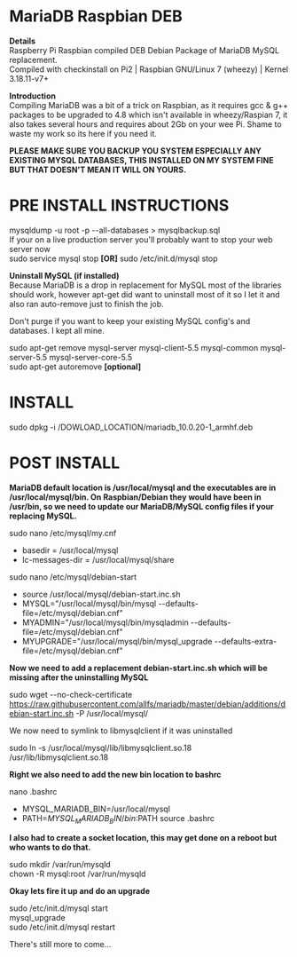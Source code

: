 # MariaDB Raspbian DEB
**Details**<br>
Raspberry Pi Raspbian compiled DEB Debian Package of MariaDB MySQL replacement.
<br>Compiled with checkinstall on Pi2 | Raspbian GNU/Linux 7 (wheezy) | Kernel 3.18.11-v7+

**Introduction**<br>
Compiling MariaDB was a bit of a trick on Raspbian, as it requires gcc & g++ packages to be upgraded to 4.8 which isn't available in wheezy/Raspian 7, it also takes several hours and requires about 2Gb on your wee Pi. Shame to waste my work so its here if you need it.

**PLEASE MAKE SURE YOU BACKUP YOU SYSTEM ESPECIALLY ANY EXISTING MYSQL DATABASES, THIS INSTALLED ON MY SYSTEM FINE BUT THAT DOESN'T MEAN IT WILL ON YOURS.**

# PRE INSTALL INSTRUCTIONS

mysqldump -u root -p --all-databases > mysqlbackup.sql<br>
If your on a live production server you'll probably want to stop your web server now<br>
sudo service mysql stop **[OR]** sudo /etc/init.d/mysql stop

**Uninstall MySQL (if installed)**<br>
Because MariaDB is a drop in replacement for MySQL most of the libraries should work, however apt-get did want to uninstall most of it so I let it and also ran auto-remove just to finish the job. 

Don't purge if you want to keep your existing MySQL config's and databases. I kept all mine.

sudo apt-get remove mysql-server mysql-client-5.5 mysql-common mysql-server-5.5 mysql-server-core-5.5<br>
sudo apt-get autoremove **[optional]**

# INSTALL

sudo dpkg -i /DOWLOAD_LOCATION/mariadb_10.0.20-1_armhf.deb

# POST INSTALL

**MariaDB default location is /usr/local/mysql and the executables are in /usr/local/mysql/bin. On Raspbian/Debian they would have been in /usr/bin, so we need to update our MariaDB/MySQL config files if your replacing MySQL.**

sudo nano /etc/mysql/my.cnf
* basedir = /usr/local/mysql
* lc-messages-dir = /usr/local/mysql/share

sudo nano /etc/mysql/debian-start
* source /usr/local/mysql/debian-start.inc.sh
* MYSQL="/usr/local/mysql/bin/mysql --defaults-file=/etc/mysql/debian.cnf"
* MYADMIN="/usr/local/mysql/bin/mysqladmin --defaults-file=/etc/mysql/debian.cnf"
* MYUPGRADE="/usr/local/mysql/bin/mysql_upgrade --defaults-extra-file=/etc/mysql/debian.cnf"

**Now we need to add a replacement debian-start.inc.sh which will be missing after the uninstalling MySQL**

sudo wget --no-check-certificate<br> https://raw.githubusercontent.com/allfs/mariadb/master/debian/additions/debian-start.inc.sh -P /usr/local/mysql/

We now need to symlink to libmysqlclient if it was uninstalled

sudo ln -s /usr/local/mysql/lib/libmysqlclient.so.18 /usr/lib/libmysqlclient.so.18

**Right we also need to add the new bin location to bashrc**

nano .bashrc
* MYSQL_MARIADB_BIN=/usr/local/mysql
* PATH=$MYSQL_MARIADB_BIN/bin:$PATH
source .bashrc

**I also had to create a socket location, this may get done on a reboot but who wants to do that.**

sudo mkdir /var/run/mysqld<br>
chown -R mysql:root /var/run/mysqld

**Okay lets fire it up and do an upgrade**

sudo /etc/init.d/mysql start<br>
mysql_upgrade<br>
sudo /etc/init.d/mysql restart<br>


There's still more to come...

